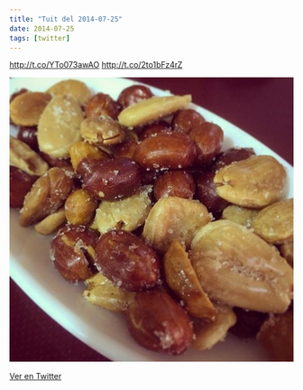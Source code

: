 ```yaml
---
title: "Tuit del 2014-07-25"
date: 2014-07-25
tags: [twitter]
---
```


http://t.co/YTo073awAO http://t.co/2to1bFz4rZ

![Imagen](/assets/images/492603478049832960-BtYUQNCIAAA4dZ1.jpg)

[Ver en Twitter](https://twitter.com/i/web/status/492603478049832960)

